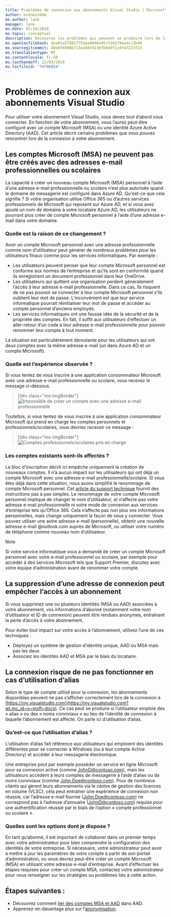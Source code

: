 ```yaml
---
title: Problèmes de connexion aux abonnements Visual Studio | Microsoft Docs
author: evanwindom
ms.author: lank
manager: lank
ms.date: 07/19/2019
ms.topic: conceptual
description: Découvrez les problèmes qui peuvent se produire lors de la connexion aux abonnements Visual Studio.
ms.openlocfilehash: dea81a57501f791ba9d40a95c5305f9aedcc3b49
ms.sourcegitcommit: 49ebf69986713e440fd138fb949f1c0f47223f23
ms.translationtype: MT
ms.contentlocale: fr-FR
ms.lasthandoff: 12/03/2019
ms.locfileid: "74706854"
---
```

# <a name="issues-signing-in-to-visual-studio-subscriptions"></a>Problèmes de connexion aux abonnements Visual Studio
Pour utiliser votre abonnement Visual Studio, vous devez tout d’abord vous connecter.  En fonction de votre abonnement, vous l’aurez peut-être configuré avec un compte Microsoft (MSA) ou une identité Azure Active Directory (AAD).  Cet article décrit certains problèmes que vous pouvez rencontrer lors de la connexion à votre abonnement.

## <a name="microsoft-accounts-msa-cannot-be-created-using-workschool-email-addresses"></a>Les comptes Microsoft (MSA) ne peuvent pas être créés avec des adresses e-mail professionnelles ou scolaires
La capacité à créer un nouveau compte Microsoft (MSA) personnel à l’aide d’une adresse e-mail professionnelle ou scolaire n’est plus autorisée quand le domaine de messagerie est configuré dans Azure AD. Qu'est-ce que cela signifie ? Si votre organisation utilise Office 365 ou d’autres services professionnels de Microsoft qui reposent sur Azure AD, et si vous avez ajouté un nom de domaine à votre locataire Azure AD, les utilisateurs ne pourront plus créer de compte Microsoft personnel à l’aide d’une adresse e-mail dans votre domaine.

### <a name="why-was-this-change-made"></a>Quelle est la raison de ce changement ?
Avoir un compte Microsoft personnel avec une adresse professionnelle comme nom d’utilisateur peut générer de nombreux problèmes pour les utilisateurs finaux comme pour les services informatiques. Par exemple :
- Les utilisateurs peuvent penser que leur compte Microsoft personnel est conforme aux normes de l’entreprise et qu’ils sont en conformité quand ils enregistrent un document professionnel dans leur OneDrive.
- Les utilisateurs qui quittent une organisation perdent généralement l’accès à leur adresse e-mail professionnelle. Dans ce cas, ils risquent de ne pas pouvoir se connecter à leur compte Microsoft personnel s’ils oublient leur mot de passe. L’inconvénient est que leur service informatique pourrait réinitialiser leur mot de passe et accéder au compte personnel d’anciens employés.
- Les services informatiques ont une fausse idée de la sécurité et de la propriété des comptes. En fait, il suffit aux utilisateurs d’effectuer un aller-retour d’un code à leur adresse e-mail professionnelle pour pouvoir renommer leur compte à tout moment.

La situation est particulièrement déroutante pour les utilisateurs qui ont deux comptes avec la même adresse e-mail (un dans Azure AD et un compte Microsoft).

### <a name="what-does-this-experience-look-like"></a>Quelle est l’expérience observée ?
Si vous tentez de vous inscrire à une application consommateur Microsoft avec une adresse e-mail professionnelle ou scolaire, vous recevez le message ci-dessous.

   > [!div class="mx-imgBorder"]
   > ![Impossible de créer un compte avec une adresse e-mail professionnelle](_img/sign-in-issues/cannot-use-work-email.png)

Toutefois, si vous tentez de vous inscrire à une application consommateur Microsoft qui prend en charge les comptes personnels et professionnels/scolaires, vous devriez recevoir ce message :

   > [!div class="mx-imgBorder"]
   > ![Comptes professionnels/scolaires pris en charge](_img/sign-in-issues/existing-account.png)

### <a name="are-existing-accounts-affected"></a>Les comptes existants sont-ils affectés ?
Le bloc d’inscription décrit ici empêche uniquement la création de nouveaux comptes. Il n’a aucun impact sur les utilisateurs qui ont déjà un compte Microsoft avec une adresse e-mail professionnelle/scolaire. Si vous êtes déjà dans cette situation, nous avons simplifié le renommage de compte Microsoft personnel. Cet [article du support technique](https://windows.microsoft.com/en-US/Windows/rename-personal-microsoft-account) fournit des instructions pas à pas simples. Le renommage de votre compte Microsoft personnel implique de changer le nom d’utilisateur, et n’affecte pas votre adresse e-mail professionnelle ni votre mode de connexion aux services d’entreprise tels qu’Office 365. Cela n’affecte pas non plus vos informations personnelles, mais change uniquement la façon de vous y connecter. Vous pouvez utiliser une autre adresse e-mail (personnelle), obtenir une nouvelle adresse e-mail @outlook.com auprès de Microsoft, ou utiliser votre numéro de téléphone comme nouveau nom d’utilisateur.

> [!NOTE]
> Si votre service informatique vous a demandé de créer un compte Microsoft personnel avec votre e-mail professionnel ou scolaire, par exemple pour accéder à des services Microsoft tels que Support Premier, discutez avec votre équipe d’administration avant de renommer votre compte.

## <a name="deleting-a-sign-in-address-may-prevent-access-to-a-subscription"></a>La suppression d’une adresse de connexion peut empêcher l’accès à un abonnement
Si vous supprimez une ou plusieurs identités (MSA ou AAD) associées à votre abonnement, vos informations d’abonné (notamment votre nom d’utilisateur et ID de connexion) peuvent être rendues anonymes, entraînant la perte d’accès à votre abonnement.

Pour éviter tout impact sur votre accès à l’abonnement, utilisez l’une de ces techniques :
- Déployez un système de gestion d’identité unique, AAD ou MSA mais pas les deux
- Associez les identités AAD et MSA par le biais du locataire.

## <a name="signing-in-may-fail-when-using-aliases"></a>La connexion risque de ne pas fonctionner en cas d’utilisation d’alias
Selon le type de compte utilisé pour la connexion, les abonnements disponibles peuvent ne pas s’afficher correctement lors de la connexion à [https://my.visualstudio.com](https://my.visualstudio.com?wt.mc_id=o~msft~docs). Ce cas peut se produire si l’utilisateur emploie des « alias » ou des « noms conviviaux » au lieu de l’identité de connexion à laquelle l’abonnement est affecté. On parle ici d’utilisation d’alias.

### <a name="what-is-aliasing"></a>Qu’est-ce que l’utilisation d’alias ?
L’utilisation d’alias fait référence aux utilisateurs qui emploient des identités différentes pour se connecter à Windows (ou à leur compte Active Directory) et accéder à leur messagerie électronique.

Une entreprise peut par exemple posséder un service en ligne Microsoft pour sa connexion active (comme JohnD@contoso.com), mais les utilisateurs accèdent à leurs comptes de messagerie à l’aide d’alias ou de noms conviviaux (comme John.Doe@contoso.com). Pour de nombreux clients qui gèrent leurs abonnements via le centre de gestion des licences en volume (VLSC), cela peut entraîner une expérience de connexion non réussie, car l’adresse e-mail fournie (John.Doe@contoso.com) ne correspond pas à l’adresse d’annuaire (JohnD@contoso.com) requise pour une authentification réussie par le biais de l’option « compte professionnel ou scolaire ».

### <a name="what-options-do-i-have"></a>Quelles sont les options dont je dispose ?
En tant qu’abonné, il est important de collaborer dans un premier temps avec votre administrateur pour bien comprendre la configuration des identités de votre entreprise. Si nécessaire, votre administrateur peut avoir à mettre à jour les paramètres de votre compte à partir de son portail d’administration, ou vous devrez peut-être créer un compte Microsoft (MSA) en utilisant votre adresse e-mail d’entreprise. Avant d’effectuer les étapes requises pour créer un compte MSA, contactez votre administrateur pour vous renseigner sur les stratégies ou problèmes liés à cette action. 

## <a name="next-steps"></a>Étapes suivantes :
- Découvrez comment [lier des comptes MSA et AAD](/azure/active-directory/b2b/add-users-administrator) dans AAD.
- Apprenez-en davantage plus sur l’[anonymisation](anonymization.md).
